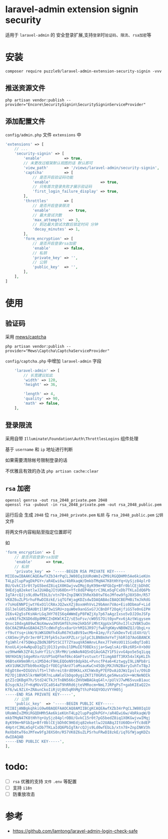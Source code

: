 # laravel-admin extension signin security

适用于 `laravel-admin` 的 安全登录扩展,支持`登录`时`验证码`、`限流`、`rsa加密`等

# 安装

```shell
composer require puzzle9/laravel-admin-extension-security-signin -vvv
```

## 推送资源文件

```shell
php artisan vendor:publish --provider="Encore\SecuritySignin\SecuritySigninServiceProvider"
```

## 添加配置文件

`config/admin.php` 文件 `extensions` 中

```php
'extensions' => [
    // ...
    'security-signin' => [
        'enable'          => true,
        // 未更改过框架默认视图的话 默认即可
        'view_path'       => '/views/laravel-admin/security-signin',
        'captcha'         => [
            // 是否开启验证码功能
            'enable'                      => true,
            // 只有首次登录失败才展示验证码
            'first_login_failure_display' => true,
        ],
        'throttles'       => [
            // 是否开启登录限流
            'enable'        => true,
            // 最大尝试次数
            'max_attempts'  => 3,
            // 到达最大尝试次数后锁定时间 分钟
            'decay_minutes' => 1,
        ],
        'form_encryption' => [
            // 是否开启登录rsa加密
            'enable'      => false,
            // 私钥
            'private_key' => '',
            // 公钥
            'public_key'  => '',
        ],
    ],
]
```

# 使用

## 验证码

采用 [mews/captcha](https://packagist.org/packages/mews/captcha)

```shell
php artisan vendor:publish --provider="Mews\Captcha\CaptchaServiceProvider"
```

`config/captcha.php` 中增加 `laravel-admin` 字段

```php
    'laravel-admin' => [
        // 长宽建议如此
        'width' => 120,
        'height' => 36,

        'length' => 4,
        'quality' => 90,
        'math' => false,
    ],
```

## 登录限流

采用自带 `Illuminate\Foundation\Auth\ThrottlesLogins` 组件处理

基于 `username` 和 `ip` 地址进行判断

如果需要清除帐号限制登录的话

不优雅且有效的办法 `php artisan cache:clear`

## `rsa` 加密

```shell
openssl genrsa -out rsa_2048_private.pem 2048
openssl rsa -pubout -in rsa_2048_private.pem -out rsa_2048_public.pem
```

运行后会 生成 `2048` 位 `rsa_2048_private.pem` `私钥` 与 `rsa_2048_public.pem` `公钥` 文件

将两文件内容粘贴至指定位置即可

如

```php
'form_encryption' => [
    // 是否开启登录rsa加密
    'enable'      => true,
    // 私钥
    'private_key' => '-----BEGIN RSA PRIVATE KEY-----
MIIEowIBAAKCAQEAwfXZb34rPqCLJW80Iq1UURoWmIvZM9iRGQDHMh5Ae6kieKUn
T4Lp2lupPagDkPGY+/aR4Ewi6w/4bRkaqW/DmkbTMqN47K8tHhYq+UySjz84plrO
BU/GvkC15r0t7pG5bedZ8iq1X0KGwjvwIMqj8yK99m+NFGbIp+Bfr0blCEjbDh0C
9HEdjq82eketlwJ2UABqJItU60Dn+Yfc8dEP4HptrC3NLm5qFCxDb7TKLaIdQ6Pb
IgTArcQJjs9Ld0wfEbLb/xtn78+ZnpINKV3hReXb8twT6oJMfew9fgJ8XS0n/R57
VK8Z6uZLPSrhuFRwDI8zkE/iqTGfWjagKDZsdwIDAQABAoIBAQCBEPHBiTmJkRdG
r7sHoENNPIjwtY6xO1lCRAxJQ2wxXZj8oxmHhVvL29bAmn7VAo+Eis0DbmaF+Lid
EGl3elG05ZBAUBt1lBP3w1SRU+zquW0e9anGSxG7JCBnDFf2Oq4jfiGSTe0nGIPH
2E6v42g5sFKsHArLGqJHY70IS6q4WWmEyP8FWZjXy7p67aAgzIxso5vDJ2OoJSFp
vukN1fkZKGD6d8p8MKCZnDKWlKIZ/sE5oFsv/cW05S7Oit0pvPxv6jAztWigysem
Qnxc10dxgA89wCNoXmwvw30VGHfEhzHe2kKb5FiMhtXgpUxSPGhvIJls2VBK5uOn
6bC0AZ9RAoGBAO4Z5TcdWxFg5sx8arUrhMIGJR97jfwAYgKWyvNB0WZQJ/QbgL+x
rf9utYsq+ikW/9iWKGONfh4XuR67H3aBV91wcMb+A1my/Fz7akDevTvEiE4XrU/l
cXA5mvjPyOr3er0FIJ9fpk5sJanXPZLsrjplpC3LBN8mXeYeTjhbRlQ7AoGBANCK
fg1Whlr475QWxpZBdNJBPStSCIT7ZYauqVA5WAnvLRexJT7eHsUO11SieBqfIoB1
KnoUL4je4wNpuD1gZ1jD131ynUu1lDMuIEfOBEksjja+SwqlsAirBkz6RS+X+b0U
uz9HwHWk3ZF4LSuHrf1S/c3RrMH/ieWAoN4QSnD1AoGAZY1F5ivvG4po5e5q1Lqq
9NYKH1NjS4geRVxrUzVPSoQFhmf0kc4GmFtvstuxtrTIimgA8fT3RX54xlKpKLIh
96BteXH9m9RrLn1M5D4cF9HLEQOoN9t0dpkbL+PvncfP4a6+KztwgyI9LiNPb8ri
xKV1UNK2UTbb9boXQpIrfOECgYAnV7loMsauKwCn45QbjMXJVN2BaryIuhTxT8pJ
hEgDt8e+DIGGVslfS+l74hreit8rdO9KkLxXChWx8yP7EFDvAiOJWzIpslv/O9iD
M27Dj1BVK5lkrNWFDR7nLuAWlolbDqo0ygiZKT1T0GRVLge5Hwsa5U++WcNeNOIk
gtZIcQKBgH7h/5td24CTkJtTnBN566cZHVbWBAGkqG4l+/pUlVJ7wM65vuxB1auc
BJsgcNJzJf+KqMUvVICa8S4aT9hRRd6jteVMRocm+NmL7JRPgPsT+gabKIEaQ22n
Kf6/wL9ZiX+ZRAunCkoIiRjUj0U5qRhMgTthzP4GQYOOzVYYH05j
-----END RSA PRIVATE KEY-----',
    // 公钥
    'public_key'  => '-----BEGIN PUBLIC KEY-----
MIIBIjANBgkqhkiG9w0BAQEFAAOCAQ8AMIIBCgKCAQEAwfXZb34rPqCLJW80Iq1U
URoWmIvZM9iRGQDHMh5Ae6kieKUnT4Lp2lupPagDkPGY+/aR4Ewi6w/4bRkaqW/D
mkbTMqN47K8tHhYq+UySjz84plrOBU/GvkC15r0t7pG5bedZ8iq1X0KGwjvwIMqj
8yK99m+NFGbIp+Bfr0blCEjbDh0C9HEdjq82eketlwJ2UABqJItU60Dn+Yfc8dEP
4HptrC3NLm5qFCxDb7TKLaIdQ6PbIgTArcQJjs9Ld0wfEbLb/xtn78+ZnpINKV3h
ReXb8twT6oJMfew9fgJ8XS0n/R57VK8Z6uZLPSrhuFRwDI8zkE/iqTGfWjagKDZs
dwIDAQAB
-----END PUBLIC KEY-----',
],
```

# todo:

-   [ ] `rsa` 优雅的支持 `文件` `.env` 等配置
-   [ ] 支持 `i18n`
-   [ ] 防重放攻击

# 参考

-   <https://github.com/Iamtong/laravel-admin-login-check-safe>
